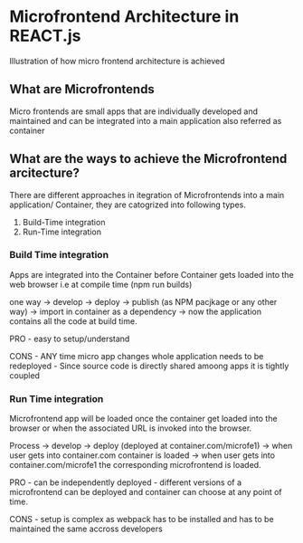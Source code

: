 # Microfrontend Architecture in REACT.js
Illustration of how micro frontend architecture is achieved

## What are Microfrontends
Micro frontends are small apps that are individually developed and maintained and can be integrated into a main application also referred as container

## What are the ways to achieve the Microfrontend arcitecture?
There are different approaches in itegration of Microfrontends into a main application/ Container, they are catogrized into following types.

1. Build-Time integration
2. Run-Time integration

### Build Time integration
Apps are integrated into the Container before Container gets loaded into the web browser i.e at compile time (npm run builds)

one way
-> develop -> deploy -> publish (as NPM pacjkage or any other way) -> import in container as a dependency -> now the application contains all the code at build time.

PRO - easy to setup/understand

CONS - ANY time micro app changes whole application needs to be redeployed
     - Since source code is directly shared amoong apps it is tightly coupled

### Run Time integration
Microfrontend app will be loaded once the container get loaded into the browser or when the associated URL is invoked into the browser.

Process
-> develop -> deploy (deployed at container.com/microfe1) -> when user gets into container.com container is loaded -> when user gets into container.com/microfe1 the corresponding microfrontend is loaded.

PRO - can be independently deployed
    - different versions of a microfrontend can be deployed and container can choose at any point of time.

CONS - setup is complex as webpack has to be installed and has to be maintained the same accross developers

